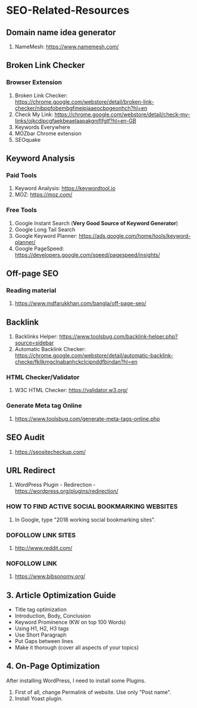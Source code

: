 # SEO-Related-Resources

## Domain name idea generator

1. NameMesh: https://www.namemesh.com/

## Broken Link Checker

### Browser Extension

1. Broken Link Checker: https://chrome.google.com/webstore/detail/broken-link-checker/nibppfobembgfmejpjaaeocbogeonhch?hl=en
2. Check My Link: https://chrome.google.com/webstore/detail/check-my-links/ojkcdipcgfaekbeaelaapakgnjflfglf?hl=en-GB
3. Keywords Everywhere
4. MOZbar Chrome extension
5. SEOquake

## Keyword Analysis

### Paid Tools

1. Keyword Analysis: https://keywordtool.io
2. MOZ: https://moz.com/

### Free Tools

1. Google Instant Search (**Very Good Source of Keyword Generator**)
2. Google Long Tail Search
3. Google Keyword Planner: https://ads.google.com/home/tools/keyword-planner/
4. Google PageSpeed: https://developers.google.com/speed/pagespeed/insights/

## Off-page SEO

### Reading material

1. https://www.mdfarukkhan.com/bangla/off-page-seo/

## Backlink

1. Backlinks Helper: https://www.toolsbug.com/backlink-helper.php?source=sidebar
2. Automatic Backlink Checker: https://chrome.google.com/webstore/detail/automatic-backlink-checke/fkllkmgclnabanhckclcipnddfbindan?hl=en

### HTML Checker/Validator

1. W3C HTML Checker: https://validator.w3.org/

### Generate Meta tag Online

1. https://www.toolsbug.com/generate-meta-tags-online.php

## SEO Audit

1. https://seositecheckup.com/

## URL Redirect

1. WordPress Plugin - Redirection - https://wordpress.org/plugins/redirection/

### HOW TO FIND ACTIVE SOCIAL BOOKMARKING WEBSITES

1. In Google, type "2018 working social bookmarking sites".

### DOFOLLOW LINK SITES

1. http://www.reddit.com/

### NOFOLLOW LINK

1. https://www.bibsonomy.org/


## 3. Article Optimization Guide

- Title tag optimization
- Introduction, Body, Conclusion
- Keyword Prominence (KW on top 100 Words)
- Using H1, H2, H3 tags
- Use Short Paragraph
- Put Gaps between lines
- Make it thorough (cover all aspects of your topics)

## 4. On-Page Optimization

After installing WordPress, I need to install some Plugins.

1. First of all, change Permalink of website. Use only "Post name".
2. Install Yoast plugin.
